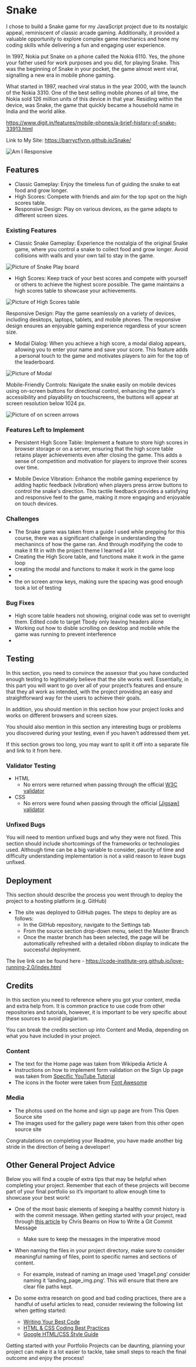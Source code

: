 # Snake

I chose to build a Snake game for my JavaScript project due to its nostalgic appeal, reminiscent of classic arcade gaming. Additionally, it provided a valuable opportunity to explore complex game mechanics and hone my coding skills while delivering a fun and engaging user experience.

 In 1997, Nokia put Snake on a phone called the Nokia 6110. Yes, the phone your father used for work purposes and you did, for playing Snake. This was the beginning of Snake in your pocket, the game almost went viral, signalling a new era in mobile phone gaming.

What started in 1997, reached viral status in the year 2000, with the launch of the Nokia 3310. One of the best selling mobile phones of all time, the Nokia sold 126 million units of this device in that year. Residing within the device, was Snake, the game that quickly became a household name in India and the world alike.

https://www.digit.in/features/mobile-phones/a-brief-history-of-snake-33913.html

Link to My Site: https://barrycflynn.github.io/Snake/


![Am I Responsive](assets/images/README-images/amIResponsive_Snake.png)

## Features 

- Classic Gameplay: Enjoy the timeless fun of guiding the snake to eat food and grow longer.
- High Scores: Compete with friends and aim for the top spot on the high scores table.
- Responsive Design: Play on various devices, as the game adapts to different screen sizes.

### Existing Features

- Classic Snake Gameplay: Experience the nostalgia of the original Snake game, where you control a snake to collect food and grow longer. Avoid collisions with walls and your own tail to stay in the game.

<img src="assets\images\README-images\snake_board.png" alt="Picture of Snake Play board">

- High Scores: Keep track of your best scores and compete with yourself or others to achieve the highest score possible. The game maintains a high scores table to showcase your achievements.

<img src="assets\images\README-images\high_scores.png" alt="Picture of High Scores table">

Responsive Design: Play the game seamlessly on a variety of devices, including desktops, laptops, tablets, and mobile phones. The responsive design ensures an enjoyable gaming experience regardless of your screen size.

- Modal Dialog: When you achieve a high score, a modal dialog appears, allowing you to enter your name and save your score. This feature adds a personal touch to the game and motivates players to aim for the top of the leaderboard.

<img src="assets\images\README-images\modal.png" alt="Picture of Modal">

Mobile-Friendly Controls: Navigate the snake easily on mobile devices using on-screen buttons for directional control, enhancing the game's accessibility and playability on touchscreens, the buttons will appear at screen resolution below 1024 px.

<img src="assets\images\README-images\onscreen_arrows.png" alt="Picture of on screen arrows">

### Features Left to Implement

- Persistent High Score Table: Implement a feature to store high scores in browser storage or on a server, ensuring that the high score table retains player achievements even after closing the game. This adds a sense of competition and motivation for players to improve their scores over time.

- Mobile Device Vibration: Enhance the mobile gaming experience by adding haptic feedback (vibration) when players press arrow buttons to control the snake's direction. This tactile feedback provides a satisfying and responsive feel to the game, making it more engaging and enjoyable on touch devices.

### Challenges

 - The Snake game was taken from a guide I used while prepping for this course, there was a significant challenge in understanding the mechanincs of how the game ran. And through modifying the code to make it fit in with the project theme I learned a lot
 - Creating the High Score table, and functions make it work in the game loop
 - creating the modal and functions to make it work in the game loop
 - 
 - the on screen arrow keys, making sure the spacing was good enough took a lot of testing
 
 ### Bug Fixes

 - High score table headers not showing, original code was set to overright them. Edited code to target Tbody only leaving headers alone
 - Working out how to disble scrolling on desktop and mobile while the game was running to prevent interference
 - 



## Testing 

In this section, you need to convince the assessor that you have conducted enough testing to legitimately believe that the site works well. Essentially, in this part you will want to go over all of your project’s features and ensure that they all work as intended, with the project providing an easy and straightforward way for the users to achieve their goals.

In addition, you should mention in this section how your project looks and works on different browsers and screen sizes.

You should also mention in this section any interesting bugs or problems you discovered during your testing, even if you haven't addressed them yet.

If this section grows too long, you may want to split it off into a separate file and link to it from here.


### Validator Testing 

- HTML
  - No errors were returned when passing through the official [W3C validator](https://validator.w3.org/nu/?doc=https%3A%2F%2Fcode-institute-org.github.io%2Flove-running-2.0%2Findex.html)
- CSS
  - No errors were found when passing through the official [(Jigsaw) validator](https://jigsaw.w3.org/css-validator/validator?uri=https%3A%2F%2Fvalidator.w3.org%2Fnu%2F%3Fdoc%3Dhttps%253A%252F%252Fcode-institute-org.github.io%252Flove-running-2.0%252Findex.html&profile=css3svg&usermedium=all&warning=1&vextwarning=&lang=en#css)

### Unfixed Bugs

You will need to mention unfixed bugs and why they were not fixed. This section should include shortcomings of the frameworks or technologies used. Although time can be a big variable to consider, paucity of time and difficulty understanding implementation is not a valid reason to leave bugs unfixed. 

## Deployment

This section should describe the process you went through to deploy the project to a hosting platform (e.g. GitHub) 

- The site was deployed to GitHub pages. The steps to deploy are as follows: 
  - In the GitHub repository, navigate to the Settings tab 
  - From the source section drop-down menu, select the Master Branch
  - Once the master branch has been selected, the page will be automatically refreshed with a detailed ribbon display to indicate the successful deployment. 

The live link can be found here - https://code-institute-org.github.io/love-running-2.0/index.html 


## Credits 

In this section you need to reference where you got your content, media and extra help from. It is common practice to use code from other repositories and tutorials, however, it is important to be very specific about these sources to avoid plagiarism. 

You can break the credits section up into Content and Media, depending on what you have included in your project. 

### Content 

- The text for the Home page was taken from Wikipedia Article A
- Instructions on how to implement form validation on the Sign Up page was taken from [Specific YouTube Tutorial](https://www.youtube.com/)
- The icons in the footer were taken from [Font Awesome](https://fontawesome.com/)

### Media

- The photos used on the home and sign up page are from This Open Source site
- The images used for the gallery page were taken from this other open source site


Congratulations on completing your Readme, you have made another big stride in the direction of being a developer! 

## Other General Project Advice

Below you will find a couple of extra tips that may be helpful when completing your project. Remember that each of these projects will become part of your final portfolio so it’s important to allow enough time to showcase your best work! 

- One of the most basic elements of keeping a healthy commit history is with the commit message. When getting started with your project, read through [this article](https://chris.beams.io/posts/git-commit/) by Chris Beams on How to Write  a Git Commit Message 
  - Make sure to keep the messages in the imperative mood 

- When naming the files in your project directory, make sure to consider meaningful naming of files, point to specific names and sections of content.
  - For example, instead of naming an image used ‘image1.png’ consider naming it ‘landing_page_img.png’. This will ensure that there are clear file paths kept. 

- Do some extra research on good and bad coding practices, there are a handful of useful articles to read, consider reviewing the following list when getting started:
  - [Writing Your Best Code](https://learn.shayhowe.com/html-css/writing-your-best-code/)
  - [HTML & CSS Coding Best Practices](https://medium.com/@inceptiondj.info/html-css-coding-best-practice-fadb9870a00f)
  - [Google HTML/CSS Style Guide](https://google.github.io/styleguide/htmlcssguide.html#General)

Getting started with your Portfolio Projects can be daunting, planning your project can make it a lot easier to tackle, take small steps to reach the final outcome and enjoy the process! 